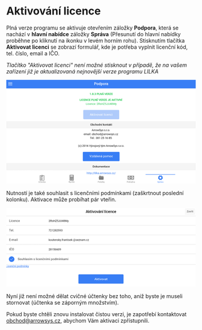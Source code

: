 
# Aktivování licence

Plná verze programu se aktivuje otevřením záložky **Podpora**, která se nachází v **hlavní nabídce** záložky **Správa** (Přesunutí do hlavní nabídky proběhne po kliknutí na ikonku v levém horním rohu). Stisknutím tlačítka **Aktivovat licenci** se zobrazí formulář, kde je potřeba vyplnit licenční kód, tel. číslo, email a IČO.

*Tlačítko "Aktivovat licenci" není možné stisknout v případě, že na vašem zařízení již je aktualizovaná nejnovější verze programu LILKA*

![](img/license_1.png)

Nutností je také souhlasit s licenčními podmínkami (zaškrtnout poslední kolonku).
Aktivace může probíhat pár vteřin.

![](img/license2.png)

Nyní již není možné dělat cvičné účtenky bez toho, aniž byste je museli stornovat (účtenka se záporným množstvím).

Pokud byste chtěli znovu instalovat čistou verzi, je zapotřebí kontaktovat obchod@arrowsys.cz, abychom Vám aktivaci zpřístupnili.
